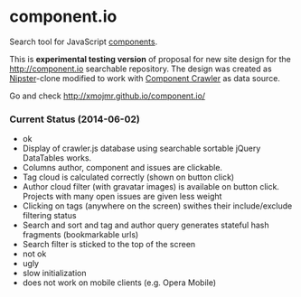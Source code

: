 component.io
============

Search tool for JavaScript [components](https://github.com/component/guide).

This is **experimental testing version** of proposal for new site design for the <http://component.io> searchable repository. The design was created as [Nipster](https://github.com/eirikb/nipster)-clone
modified to work with [Component Crawler](https://github.com/component/crawler.js) as data source.


Go and check <http://xmojmr.github.io/component.io/>

### Current Status (2014-06-02)
- ok
 - Display of crawler.js database using searchable sortable jQuery DataTables works.
 - Columns author, component and issues are clickable.
 - Tag cloud is calculated correctly (shown on button click)
 - Author cloud filter (with gravatar images) is available on button click. Projects with many open issues are given less weight
 - Clicking on tags (anywhere on the screen) swithes their include/exclude filtering status
 - Search and sort and tag and author query generates stateful hash fragments (bookmarkable urls)
 - Search filter is sticked to the top of the screen
- not ok
 - ugly
 - slow initialization
 - does not work on mobile clients (e.g. Opera Mobile)
 
